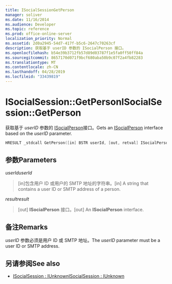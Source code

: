 ```yaml
---
title: ISocialSessionGetPerson
manager: soliver
ms.date: 11/16/2014
ms.audience: Developer
ms.topic: reference
ms.prod: office-online-server
localization_priority: Normal
ms.assetid: 2d0a2945-54d7-417f-b5c6-2647c70263cf
description: 获取基于 userID 参数的 ISocialPerson 接口。
ms.openlocfilehash: b54e39b3712fb57d89d03787f1e5fa0ff50ff84a
ms.sourcegitcommit: 8657170d071f9bcf680aba50b9c07f2a4fb82283
ms.translationtype: MT
ms.contentlocale: zh-CN
ms.lasthandoff: 04/28/2019
ms.locfileid: "33439819"
---
```

# <a name="isocialsessiongetperson"></a><span data-ttu-id="303d8-103">ISocialSession::GetPerson</span><span class="sxs-lookup"><span data-stu-id="303d8-103">ISocialSession::GetPerson</span></span>

<span data-ttu-id="303d8-104">获取基于 _userID_ 参数的 [ISocialPerson](isocialpersoniunknown.md)接口。</span><span class="sxs-lookup"><span data-stu-id="303d8-104">Gets an [ISocialPerson](isocialpersoniunknown.md) interface based on the  _userID_ parameter.</span></span> 
  
```cpp
HRESULT _stdcall GetPerson([in] BSTR userId, [out, retval] ISocialPerson** result);
```

## <a name="parameters"></a><span data-ttu-id="303d8-105">参数</span><span class="sxs-lookup"><span data-stu-id="303d8-105">Parameters</span></span>

<span data-ttu-id="303d8-106">_userId_</span><span class="sxs-lookup"><span data-stu-id="303d8-106">_userId_</span></span>
  
> <span data-ttu-id="303d8-107">[in]包含用户 ID 或用户的 SMTP 地址的字符串。</span><span class="sxs-lookup"><span data-stu-id="303d8-107">[in] A string that contains a user ID or SMTP address of a person.</span></span>
    
<span data-ttu-id="303d8-108">_result_</span><span class="sxs-lookup"><span data-stu-id="303d8-108">_result_</span></span>
  
> <span data-ttu-id="303d8-109">[out] **ISocialPerson** 接口。</span><span class="sxs-lookup"><span data-stu-id="303d8-109">[out] An **ISocialPerson** interface.</span></span> 
    
## <a name="remarks"></a><span data-ttu-id="303d8-110">备注</span><span class="sxs-lookup"><span data-stu-id="303d8-110">Remarks</span></span>

<span data-ttu-id="303d8-111">_userID_ 参数必须是用户 ID 或 SMTP 地址。</span><span class="sxs-lookup"><span data-stu-id="303d8-111">The  _userID_ parameter must be a user ID or SMTP address.</span></span> 
  
## <a name="see-also"></a><span data-ttu-id="303d8-112">另请参阅</span><span class="sxs-lookup"><span data-stu-id="303d8-112">See also</span></span>

- [<span data-ttu-id="303d8-113">ISocialSession : IUnknown</span><span class="sxs-lookup"><span data-stu-id="303d8-113">ISocialSession : IUnknown</span></span>](isocialsessioniunknown.md)

